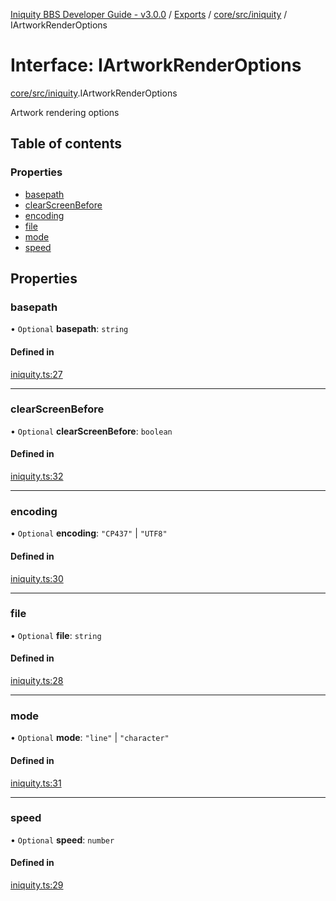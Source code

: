 [Iniquity BBS Developer Guide - v3.0.0](../README.md) / [Exports](../modules.md) / [core/src/iniquity](../modules/core_src_iniquity.md) / IArtworkRenderOptions

# Interface: IArtworkRenderOptions

[core/src/iniquity](../modules/core_src_iniquity.md).IArtworkRenderOptions

Artwork rendering options

## Table of contents

### Properties

- [basepath](core_src_iniquity.IArtworkRenderOptions.md#basepath)
- [clearScreenBefore](core_src_iniquity.IArtworkRenderOptions.md#clearscreenbefore)
- [encoding](core_src_iniquity.IArtworkRenderOptions.md#encoding)
- [file](core_src_iniquity.IArtworkRenderOptions.md#file)
- [mode](core_src_iniquity.IArtworkRenderOptions.md#mode)
- [speed](core_src_iniquity.IArtworkRenderOptions.md#speed)

## Properties

### basepath

• `Optional` **basepath**: `string`

#### Defined in

[iniquity.ts:27](https://github.com/iniquitybbs/iniquity/blob/03d7ad1/packages/core/src/iniquity.ts#L27)

___

### clearScreenBefore

• `Optional` **clearScreenBefore**: `boolean`

#### Defined in

[iniquity.ts:32](https://github.com/iniquitybbs/iniquity/blob/03d7ad1/packages/core/src/iniquity.ts#L32)

___

### encoding

• `Optional` **encoding**: ``"CP437"`` \| ``"UTF8"``

#### Defined in

[iniquity.ts:30](https://github.com/iniquitybbs/iniquity/blob/03d7ad1/packages/core/src/iniquity.ts#L30)

___

### file

• `Optional` **file**: `string`

#### Defined in

[iniquity.ts:28](https://github.com/iniquitybbs/iniquity/blob/03d7ad1/packages/core/src/iniquity.ts#L28)

___

### mode

• `Optional` **mode**: ``"line"`` \| ``"character"``

#### Defined in

[iniquity.ts:31](https://github.com/iniquitybbs/iniquity/blob/03d7ad1/packages/core/src/iniquity.ts#L31)

___

### speed

• `Optional` **speed**: `number`

#### Defined in

[iniquity.ts:29](https://github.com/iniquitybbs/iniquity/blob/03d7ad1/packages/core/src/iniquity.ts#L29)
